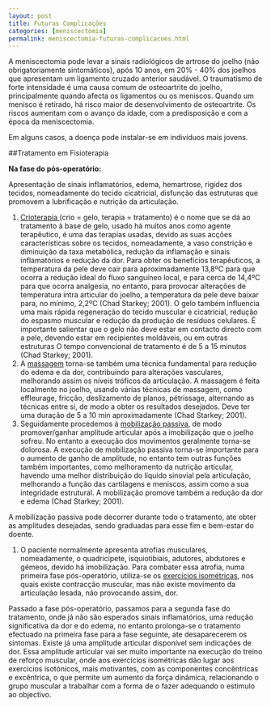 ```yaml
---
layout: post
title: Futuras Complicações
categories: [meniscectomia]
permalink: meniscectomia-futuras-complicacoes.html
---
```


A meniscectomia pode levar a sinais radiológicos de artrose do joelho (não obrigatoriamente sintomáticos), após 10 anos, em 20% - 40% dos joelhos que apresentam um ligamento cruzado anterior saudável. O traumatismo de forte intensidade é uma causa comum de osteoartrite do joelho, principalmente quando afecta os ligamentos ou os meniscos. Quando um menisco é retirado, há risco maior de desenvolvimento de osteoartrite. Os riscos aumentam com o avanço da idade, com a predisposição e com a época da meniscectomia.

Em alguns casos, a doença pode instalar-se em indivíduos mais jovens.

##Tratamento em Fisioterapia

__Na fase do pós-operatório:__

Apresentação de sinais inflamatórios, edema, hemartrose, rigidez dos tecidos, nomeadamente do tecido cicatricial, disfunção das estruturas que promovem a lubrificação e nutrição da articulação.
<ol>
  <li><span style="text-decoration: underline;">Crioterapia </span>(crio = gelo, terapia = tratamento) é o nome que se dá ao tratamento à base de gelo, usado há muitos anos como agente terapêutico, é uma das terapias usadas, devido as suas acções características sobre os tecidos, nomeadamente, a vaso constrição e diminuição da taxa metabólica, redução da inflamação e sinais inflamatórios e redução da dor. Para obter os benefícios terapêuticos, a temperatura da pele deve cair para aproximadamente 13,8ºC para que ocorra a redução ideal do fluxo sanguíneo local, e para cerca de 14,4ºC para que ocorra analgesia, no entanto, para provocar alterações de temperatura intra articular do joelho, a temperatura da pele deve baixar para, no mínimo, 2,2ºC (Chad Starkey; 2001). O gelo também influencia uma mais rápida regeneração do tecido muscular e cicatricial, redução do espasmo muscular e redução da produção de resíduos celulares. É importante salientar que o gelo não deve estar em contacto directo com a pele, devendo estar em recipientes moldáveis, ou em outras estruturas O tempo convencional de tratamento é de 5 a 15 minutos (Chad Starkey; 2001).</li>
  <li>A <span style="text-decoration: underline;">massagem</span> torna-se também uma técnica fundamental para redução do edema e da dor, contribuindo para alterações vasculares, melhorando assim os níveis tróficos da articulação. A massagem é feita localmente no joelho, usando várias técnicas de massagem, como effleurage, fricção, deslizamento de planos, pétrissage, alternando as técnicas entre si, de modo a obter os resultados desejados. Deve ter uma duração de 5 a 10 min aproximadamente (Chad Starkey; 2001).</li>
  <li>Seguidamente procedemos à <span style="text-decoration: underline;">mobilização passiva</span>, de modo promover/ganhar amplitude articular após a imobilização que o joelho sofreu. No entanto a execução dos movimentos geralmente torna-se dolorosa. A execução de mobilização passiva torna-se importante para o aumento de ganho de amplitude, no entanto tem outras funções também importantes, como melhoramento da nutrição articular, havendo uma melhor distribuição do líquido sinovial pela articulação, melhorando a função das cartilagens e meniscos, assim como a sua integridade estrutural. A mobilização promove também a redução da dor e edema (Chad Starkey; 2001).</li>
</ol>
A mobilização passiva pode decorrer durante todo o tratamento, ate obter as amplitudes desejadas, sendo graduadas para esse fim e bem-estar do doente.

<ol>
  <li>O paciente normalmente apresenta atrofias musculares, nomeadamente, o quadricipete, isquiotibiais, adutores, abdutores e gémeos, devido há imobilização. Para combater essa atrofia, numa primeira fase pós-operatório, utiliza-se os <span style="text-decoration: underline;">exercícios isométricas</span>, nos quais existe contracção muscular, mas não existe movimento da articulação lesada, não provocando assim, dor.</li>
</ol>

Passado a fase pós-operatório, passamos para a segunda fase do tratamento, onde já não são esperados sinais inflamatórios, uma redução significativa da dor e do edema, no entanto prolonga-se o tratamento efectuado na primeira fase para a fase seguinte, ate desaparecerem os sintomas. Existe já uma amplitude articular disponível sem indicações de dor. Essa amplitude articular vai ser muito importante na execução do treino de reforço muscular, onde aos exercícios isométricas dão lugar aos exercícios isotónicos, mais motivantes, com as componentes concêntricas e excêntrica, o que permite um aumento da força dinâmica, relacionando o grupo muscular a trabalhar com a forma de o fazer adequando o estimulo ao objectivo.
